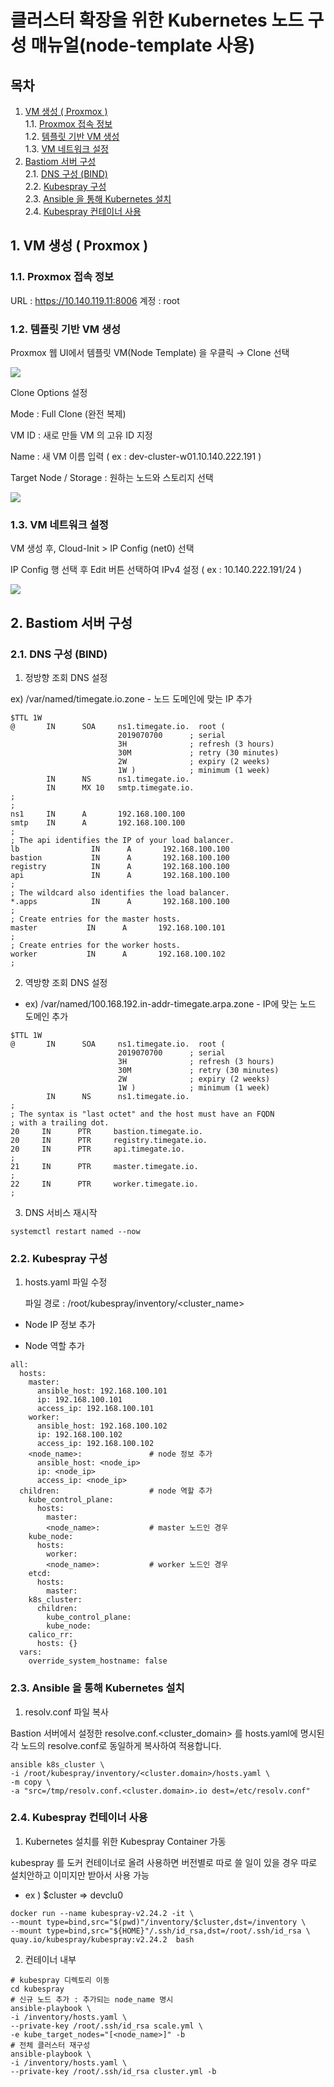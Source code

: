 # 클러스터 확장을 위한 Kubernetes 노드 구성 매뉴얼(node-template 사용)


## 목차 

1. [VM 생성 ( Proxmox )](#1-vm-생성--proxmox-)  
1.1. [Proxmox 접속 정보](#11-proxmox-접속-정보)  
1.2. [템플릿 기반 VM 생성](#12-템플릿-기반-vm-생성)  
1.3. [VM 네트워크 설정](#13-vm-네트워크-설정)  
2. [Bastiom 서버 구성](#2-bastiom-서버-구성)  
2.1. [DNS 구성 (BIND)](#21-dns-구성-bind)  
2.2. [Kubespray 구성](#22-kubespray-구성-)   
2.3. [Ansible 을 통해 Kubernetes 설치](#23-ansible-을-통해-kubernetes-설치)  
2.4. [Kubespray 컨테이너 사용](#24-kubespray-컨테이너-사용)  
 

## 1. VM 생성 ( Proxmox )

### 1.1. Proxmox 접속 정보
URL : https://10.140.119.11:8006
계정 : root

 

### 1.2. 템플릿 기반 VM 생성
Proxmox 웹 UI에서 템플릿 VM(Node Template) 을 우클릭 → Clone 선택

![](img/cluster_node_scale/node_template_clone.png)

Clone Options 설정

Mode : Full Clone (완전 복제)

VM ID : 새로 만들 VM 의 고유 ID 지정

Name : 새 VM 이름 입력 ( ex : dev-cluster-w01.10.140.222.191 )

Target Node / Storage : 원하는 노드와 스토리지 선택

![](img/cluster_node_scale/clone_vm_setting.png)
 

### 1.3. VM 네트워크 설정
VM 생성 후, Cloud-Init > IP Config (net0) 선택

IP Config 행 선택 후 Edit 버튼 선택하여 IPv4 설정 ( ex : 10.140.222.191/24 )

![](img/cluster_node_scale/node_init_setting.png)
 

 

## 2. Bastiom 서버 구성
 

### 2.1. DNS 구성 (BIND)
 

1. 정방향 조회 DNS 설정

ex) /var/named/timegate.io.zone - 노드 도메인에 맞는 IP 추가


```
$TTL 1W
@       IN      SOA     ns1.timegate.io.  root (
                        2019070700      ; serial
                        3H              ; refresh (3 hours)
                        30M             ; retry (30 minutes)
                        2W              ; expiry (2 weeks)
                        1W )            ; minimum (1 week)
        IN      NS      ns1.timegate.io.
        IN      MX 10   smtp.timegate.io.
;
;
ns1     IN      A       192.168.100.100
smtp    IN      A       192.168.100.100
;
; The api identifies the IP of your load balancer.
lb                IN      A       192.168.100.100
bastion           IN      A       192.168.100.100
registry          IN      A       192.168.100.100
api               IN      A       192.168.100.100
;
; The wildcard also identifies the load balancer.
*.apps            IN      A       192.168.100.100
;
; Create entries for the master hosts.
master           IN      A       192.168.100.101
;
; Create entries for the worker hosts.
worker           IN      A       192.168.100.102
;
```

2. 역방향 조회 DNS 설정

- ex) /var/named/100.168.192.in-addr-timegate.arpa.zone - IP에 맞는 노드 도메인 추가


```
$TTL 1W
@       IN      SOA     ns1.timegate.io.  root (
                        2019070700      ; serial
                        3H              ; refresh (3 hours)
                        30M             ; retry (30 minutes)
                        2W              ; expiry (2 weeks)
                        1W )            ; minimum (1 week)
        IN      NS      ns1.timegate.io.
;
; The syntax is "last octet" and the host must have an FQDN
; with a trailing dot.
20     IN      PTR     bastion.timegate.io.
20     IN      PTR     registry.timegate.io.
20     IN      PTR     api.timegate.io.
;
21     IN      PTR     master.timegate.io.
;
22     IN      PTR     worker.timegate.io.
;
```

3. DNS 서비스 재시작

```
systemctl restart named --now
```

 

### 2.2. Kubespray 구성 

1. hosts.yaml 파일 수정

    파일 경로 : /root/kubespray/inventory/<cluster_name>

- Node IP 정보 추가

- Node 역할 추가


```
all:
  hosts:
    master:
      ansible_host: 192.168.100.101
      ip: 192.168.100.101
      access_ip: 192.168.100.101
    worker:
      ansible_host: 192.168.100.102
      ip: 192.168.100.102
      access_ip: 192.168.100.102
    <node_name>:               # node 정보 추가
      ansible_host: <node_ip>
      ip: <node_ip>
      access_ip: <node_ip>
  children:                    # node 역할 추가
    kube_control_plane:
      hosts:
        master:
        <node_name>:           # master 노드인 경우
    kube_node:
      hosts:
        worker:
        <node_name>:           # worker 노드인 경우
    etcd: 
      hosts:
        master:
    k8s_cluster:
      children:
        kube_control_plane:
        kube_node:
    calico_rr:
      hosts: {}
  vars:
    override_system_hostname: false
```

### 2.3. Ansible 을 통해 Kubernetes 설치

1. resolv.conf 파일 복사

Bastion 서버에서 설정한 resolve.conf.<cluster_domain> 를 hosts.yaml에 명시된 각 노드의 resolve.conf로 동일하게 복사하여 적용합니다.


```
ansible k8s_cluster \ 
-i /root/kubespray/inventory/<cluster.domain>/hosts.yaml \
-m copy \
-a "src=/tmp/resolv.conf.<cluster.domain>.io dest=/etc/resolv.conf"
```

### 2.4. Kubespray 컨테이너 사용

1. Kubernetes 설치를 위한 Kubespray Container 가동

kubespray 를 도커 컨테이너로 올려 사용하면 버전별로 따로 쓸 일이 있을 경우 따로 설치안하고 이미지만 받아서 사용 가능

- ex ) $cluster => devclu0


```
docker run --name kubespray-v2.24.2 -it \
--mount type=bind,src="$(pwd)"/inventory/$cluster,dst=/inventory \
--mount type=bind,src="${HOME}"/.ssh/id_rsa,dst=/root/.ssh/id_rsa \
quay.io/kubespray/kubespray:v2.24.2  bash
```

2. 컨테이너 내부


```
# kubespray 디렉토리 이동
cd kubespray
# 신규 노드 추가 : 추가되는 node_name 명시
ansible-playbook \
-i /inventory/hosts.yaml \
--private-key /root/.ssh/id_rsa scale.yml \
-e kube_target_nodes="[<node_name>]" -b
# 전체 클러스터 재구성
ansible-playbook \
-i /inventory/hosts.yaml \
--private-key /root/.ssh/id_rsa cluster.yml -b
```
